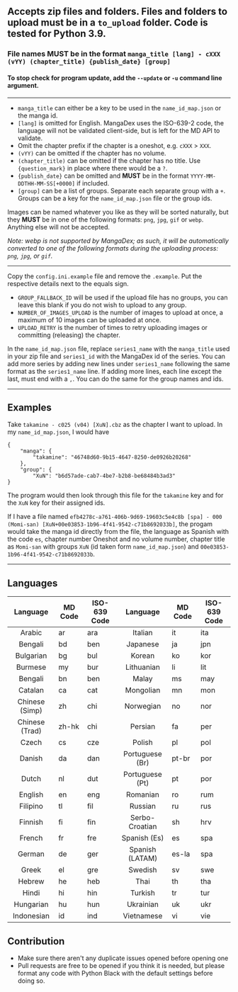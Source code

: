 
## Accepts zip files and folders. Files and folders to upload must be in a `to_upload` folder. Code is tested for Python 3.9.
### File names **MUST** be in the format `manga_title [lang] - cXXX (vYY) (chapter_title) {publish_date} [group]`
#### To stop check for program update, add the `--update` or `-u` command line argument.

----

- `manga_title` can either be a key to be used in the `name_id_map.json` or the manga id.
- `[lang]` is omitted for English. MangaDex uses the ISO-639-2 code, the language will not be validated client-side, but is left for the MD API to validate. 
- Omit the chapter prefix if the chapter is a oneshot, e.g. `cXXX` > `XXX`.
- `(vYY)` can be omitted if the chapter has no volume.
- `(chapter_title)` can be omitted if the chapter has no title. Use `{question_mark}` in place where there would be a `?`.
- `{publish_date}` can be omitted and **MUST** be in the format `YYYY-MM-DDTHH-MM-SS[+0000]` if included.
- `[group]` can be a list of groups. Separate each separate group with a `+`. Groups can be a key for the `name_id_map.json` file or the group ids.

Images can be named whatever you like as they will be sorted naturally, but they **MUST** be in one of the following formats: `png`, `jpg`, `gif` or `webp`. Anything else will not be accepted. 

*Note: webp is not supported by MangaDex; as such, it will be automatically converted to one of the following formats during the uploading process: `png`, `jpg`, or `gif`.*

----

Copy the `config.ini.example` file and remove the `.example`. Put the respective details next to the equals sign.
- `GROUP_FALLBACK_ID` will be used if the upload file has no groups, you can leave this blank if you do not wish to upload to any group.
- `NUMBER_OF_IMAGES_UPLOAD` is the number of images to upload at once, a maximum of 10 images can be uploaded at once.
- `UPLOAD_RETRY` is the number of times to retry uploading images or committing (releasing) the chapter.

In the `name_id_map.json` file, replace `series1_name` with the `manga_title` used in your zip file and `series1_id` with the MangaDex id of the series. You can add more series by adding new lines under `series1_name` following the same format as the `series1_name` line. If adding more lines, each line except the last, must end with a `,`. You can do the same for the group names and ids.

----

## Examples
Take `takamine - c025 (v04) [XuN].cbz` as the chapter I want to upload. In my `name_id_map.json`, I would have 
```
{
    "manga": {
        "takamine": "46748d60-9b15-4647-8250-de0926b20268"
    },
    "group": {
        "XuN": "b6d57ade-cab7-4be7-b2b8-be68484b3ad3"
}
```
The program would then look through this file for the `takamine` key and for the `XuN` key for their assigned ids.

If I have a file named `efb4278c-a761-406b-9d69-19603c5e4c8b [spa] - 000 (Momi-san) [XuN+00e03853-1b96-4f41-9542-c71b8692033b]`, the progam would take the manga id directly from the file, the language as Spanish with the code `es`, chapter number Oneshot and no volume number, chapter title as `Momi-san` with groups `XuN` (id taken form `name_id_map.json`) and `00e03853-1b96-4f41-9542-c71b8692033b`.

----

## Languages

| Language        | MD Code       | ISO-639 Code  | Language        | MD Code       | ISO-639 Code  |
|:---------------:| ------------- | ------------- |:---------------:| ------------- | ------------- |
| Arabic          | ar            | ara           | Italian         | it            | ita           |
| Bengali         | bd            | ben           | Japanese        | ja            | jpn           |
| Bulgarian       | bg            | bul           | Korean          | ko            | kor           |
| Burmese         | my            | bur           | Lithuanian      | li            | lit           |
| Bengali         | bn            | ben           | Malay           | ms            | may           |
| Catalan         | ca            | cat           | Mongolian       | mn            | mon           |
| Chinese (Simp)  | zh            | chi           | Norwegian       | no            | nor           |
| Chinese (Trad)  | zh-hk         | chi           | Persian         | fa            | per           |
| Czech           | cs            | cze           | Polish          | pl            | pol           |
| Danish          | da            | dan           | Portuguese (Br) | pt-br         | por           |
| Dutch           | nl            | dut           | Portuguese (Pt) | pt            | por           |
| English         | en            | eng           | Romanian        | ro            | rum           |
| Filipino        | tl            | fil           | Russian         | ru            | rus           |
| Finnish         | fi            | fin           | Serbo-Croatian  | sh            | hrv           |
| French          | fr            | fre           | Spanish (Es)    | es            | spa           |
| German          | de            | ger           | Spanish (LATAM) | es-la         | spa           |
| Greek           | el            | gre           | Swedish         | sv            | swe           |
| Hebrew          | he            | heb           | Thai            | th            | tha           |
| Hindi           | hi            | hin           | Turkish         | tr            | tur           |
| Hungarian       | hu            | hun           | Ukrainian       | uk            | ukr           |
| Indonesian      | id            | ind           | Vietnamese      | vi            | vie           |


## Contribution
- Make sure there aren't any duplicate issues opened before opening one
- Pull requests are free to be opened if you think it is needed, but please format any code with Python Black with the default settings before doing so.
